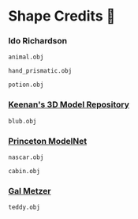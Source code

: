 # Shape Credits :cow2:


### Ido Richardson

`animal.obj`

`hand_prismatic.obj`

`potion.obj`

###  [Keenan's 3D Model Repository](https://www.cs.cmu.edu/~kmcrane/Projects/ModelRepository/)

`blub.obj`

###  [Princeton ModelNet](https://modelnet.cs.princeton.edu/)

`nascar.obj`

`cabin.obj`

### [Gal Metzer](https://galmetzer.github.io/)

`teddy.obj`

